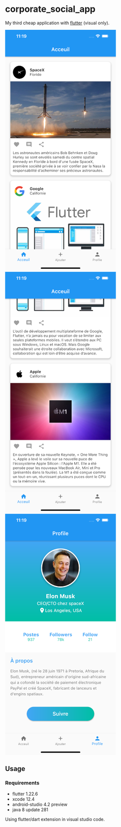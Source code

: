 # corporate_social_app

My third cheap application with [flutter](https://flutter.dev/) (visual only).

![screenshot](https://raw.githubusercontent.com/trixky/corporate_social_app/master/.demo/screen_1.png)
![screenshot](https://raw.githubusercontent.com/trixky/corporate_social_app/master/.demo/screen_2.png)
![screenshot](https://raw.githubusercontent.com/trixky/corporate_social_app/master/.demo/screen_3.png)

## Usage

### Requirements

- flutter 1.22.6
- xcode 12.4
- android-studio 4.2 preview
- java 8 update 281

Using flutter/dart extension in visual studio code.
